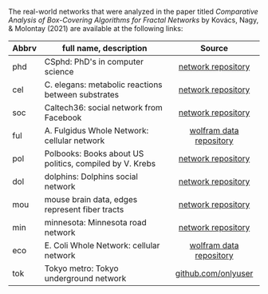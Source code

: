 The real-world networks that were analyzed in the paper titled *Comparative Analysis of Box-Covering Algorithms for Fractal Networks* by Kovács, Nagy, & Molontay (2021) are available at the following links:

| Abbrv | full name, description | Source |
|---|---|:---:|
| phd | CSphd: PhD's in computer science | [network repository](https://networkrepository.com/ca-CSphd.php) |
| cel | C. elegans: metabolic reactions between substrates | [network repository](https://networkrepository.com/bio-celegans.php) |
| soc | Caltech36: social network from Facebook | [network repository](https://networkrepository.com/socfb-Caltech36.php) |
| ful | A. Fulgidus Whole Network: cellular network | [wolfram data repository](https://datarepository.wolframcloud.com/resources/Archaeoglobus-Fulgidus-Whole-Network) |  
| pol | Polbooks: Books about US politics, compiled by V. Krebs | [network repository](https://networkrepository.com/polbooks.php) | 
| dol | dolphins: Dolphins social network | [network repository](https://networkrepository.com/soc-dolphins.php) |
| mou | mouse brain data, edges represent fiber tracts | [network repository](https://networkrepository.com/bn-mouse-brain-1.php) |
| min | minnesota: Minnesota road network | [network repository](https://networkrepository.com/road-minnesota.php) |
| eco | E. Coli Whole Network: cellular network | [wolfram data repository](https://datarepository.wolframcloud.com/resources/Escherichia-Coli-Whole-Network) |
| tok | Tokyo metro: Tokyo underground network | [github.com/onlyuser](https://github.com/onlyuser/tokyo-metro) |
